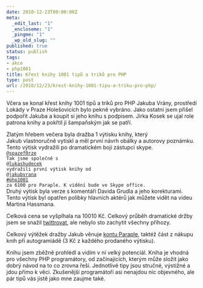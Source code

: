 ```yaml
---
date: 2010-12-23T00:00:00Z
meta:
  _edit_last: "1"
  _encloseme: "1"
  _pingme: "1"
  _wp_old_slug: ""
published: true
status: publish
tags:
- akce
- php1001
title: Křest knihy 1001 tipů a triků pro PHP
type: post
url: /2010/12/23/krest-knihy-1001-tipu-a-triku-pro-php/
---
```


Včera se konal křest knihy 1001 tipů a triků pro PHP Jakuba Vrány, prostředí Lokády v Praze Holešovicích bylo pekně vybráno. Jako ostatní jsem přišel podpořit Jakuba a koupit si jeho knihu s podpisem. Jirka Kosek se ujal role patrona knihy a pokřtil ji šampaňským jak se patří.

Zlatým hřebem večera byla dražba 1 výtisku knihy, který Jakub vlastnoručně vytiskl a měl první návrh obálky a autorovy poznámku. Tento výtisk vydražili po dramatickém boji zástupci skype.
<br />
<code><a href="http://twitter.com/spazef0rze/statuses/17736007466094592">@spazef0rze</a> Tak jsme společně s @<a rel="nofollow" href="http://twitter.com/lukashudecek">lukashudecek</a> vydražili první výtisk knihy od @<a rel="nofollow" href="http://twitter.com/jakubvrana">jakubvrana</a> <a title="#php1001" rel="nofollow" href="http://twitter.com/search?q=%23php1001">#php1001</a> za 6100 pro Paraple. K vidění bude ve Skype office.</code>
<br />
Druhý výtisk byla verze s komentáři Davida Grudla a jeho korekturami. Tento výtisk byl opatřen polibky hlavních aktérů jak můžete vidět na videu Martina Hassmana.


Celková cena se vyšplhala na 10010 Kč. Celkový průběh dramatické držby jsem se snažil <a href="http://twitter.com/#search?q=php1001">twittrovat</a>, ale nebylo sto zachytit všechny příhozy.

Celkový výtěžek dražby Jakub věnuje <a href="http://www.paraple.cz/">kontu Paraple</a>, taktéž část z nákupu knih při autogramiádě (3 Kč z každého prodaného výtisku).

Knihu jsem zběžně prohlédl a vidím v ní velký potenciál. Kniha je vhodná pro všechny PHP programátory, od začínajících, kterým může složit jako dobrý návod na to co zrovna řeší. Jednotlivé tipy jsou stručné, výstižné a jdou přímo k věci. Zkušenější programátoři asi nenajdou nic objevného, ale pár tipů vás jistě jako mne zaujme také.
